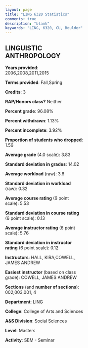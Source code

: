 ```yaml
---
layout: page
title: "LING 6320 Statistics"
comments: true
description: "blank"
keywords: "LING, 6320, CU, Boulder"
--- 
```

<head>
<script src="https://ajax.googleapis.com/ajax/libs/jquery/2.1.3/jquery.min.js"></script>
<script src="https://dl.dropboxusercontent.com/s/pc42nxpaw1ea4o9/highcharts.js?dl=0"></script>
<!-- <script src="../assets/js/highcharts.js"></script> -->
<style type="text/css">@font-face {
	font-family: "Bebas Neue";
	src: url(https://www.filehosting.org/file/details/544349/BebasNeue%20Regular.otf) format("opentype");
	}
	h1.Bebas { 
		font-family: "Bebas Neue", Verdana, Tahoma;
	}
</style>
</head>
<body>
	<div id="container" style="float: right; width: 45%; height: 88%; margin-left: 2.5%; margin-right: 2.5%;"></div>
	<script language="JavaScript">
		$(document).ready(function() {
		var chart = {type: 'column'};
		var title = {text: 'Grade Distribution'};
		var xAxis = {categories: ['A','B','C','D','F'],crosshair: true};
		var yAxis = {min: 0,title: {text: 'Percentage'}};
		var tooltip = {headerFormat: '<center><b><span style="font-size:20px">{point.key}</span></b></center>',
		               pointFormat: '<td style="padding:0"><b>{point.y:.1f}%</b></td>',
		               footerFormat: '</table>',shared: true,useHTML: true};
		var plotOptions = {column: {pointPadding: 0.0,borderWidth: 0}};  
		var credits = {enabled: false};var series= [{name: 'Percent',data: [91.8,6.56,0.0,0.0,1.64,]}];
		var json = {};
		json.chart = chart;
		json.title = title;
		json.tooltip = tooltip;
		json.xAxis = xAxis;
		json.yAxis = yAxis;  
		json.series = series;
		json.plotOptions = plotOptions;  
		json.credits = credits;
		$('#container').highcharts(json);
	});
	</script>
</body>
			   
## LINGUISTIC ANTHROPOLOGY

**Years provided**: 2006,2008,2011,2015

**Terms provided**: Fall,Spring

**Credits**: 3

**RAP/Honors class?** Neither

**Percent grade**: 96.08%

**Percent withdrawn**: 1.13%

**Percent incomplete**: 3.92%

**Proportion of students who dropped**: 1.56

**Average grade** (4.0 scale): 3.83

**Standard deviation in grades**: 14.02

**Average workload** (raw): 3.6

**Standard deviation in workload** (raw): 0.32

**Average course rating** (6 point scale): 5.53

**Standard deviation in course rating** (6 point scale): 0.13

**Average instructor rating** (6 point scale): 5.76

**Standard deviation in instructor rating** (6 point scale): 0.12

**Instructors**: HALL, KIRA,COWELL, JAMES ANDREW

**Easiest instructor** (based on class grade): COWELL, JAMES ANDREW

**Sections** (and **number of sections**): 002,003,001, 4

**Department**: LING

**College**: College of Arts and Sciences

**A&S Division**: Social Sciences

**Level**: Masters

**Activity**: SEM - Seminar